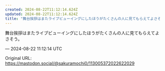 ```yaml
---
created: 2024-08-22T11:12:14.624Z
updated: 2024-08-22T11:12:14.624Z
title: "舞台挨拶はまたライブビューイングにしたほうがたくさんの人に見てもらえてよさそう。[...]"
---
```


<p>舞台挨拶はまたライブビューイングにしたほうがたくさんの人に見てもらえてよさそう。</p>

&mdash; 2024-08-22 11:12:14 UTC

Original URL: https://mastodon.social/@sakuramochi0/113005372022622029
